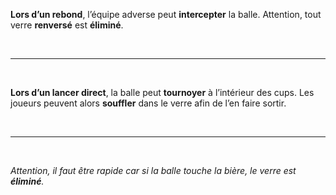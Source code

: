 **Lors d’un rebond**, l’équipe adverse peut **intercepter** la balle. Attention, tout verre **renversé** est **éliminé**.

&nbsp;

---

&nbsp;

**Lors d’un lancer direct**, la balle peut **tournoyer** à l’intérieur des cups. Les joueurs peuvent alors **souffler** dans le verre afin de l’en faire sortir.

&nbsp;


---

&nbsp;


_Attention, il faut être rapide car si la balle touche la bière, le verre est **éliminé**._
